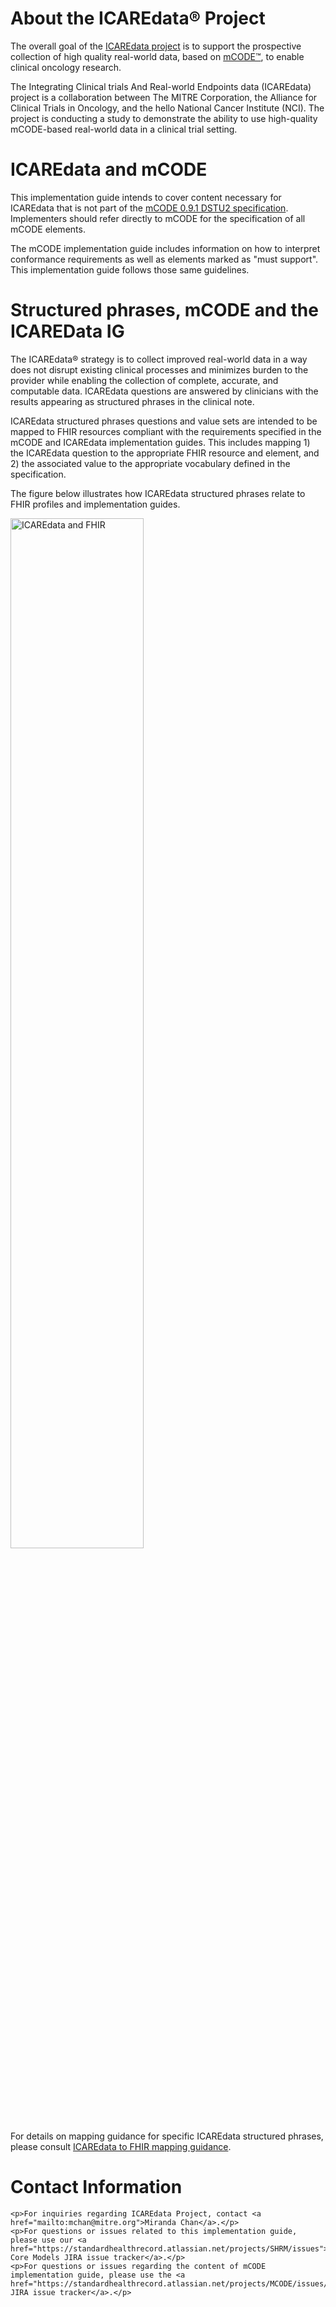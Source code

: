 <div xmlns="http://www.w3.org/1999/xhtml" xmlns:xsi="http://www.w3.org/2001/XMLSchema-instance" xsi:schemaLocation="http://hl7.org/fhir ../../input-cache/schemas-r5/fhir-single.xsd">


<h1>About the ICAREdata&reg; Project</h1>

<p>The overall goal of the <a href="http://icaredata.org/" target="_blank">ICAREdata project</a> is to support the prospective collection of high quality real-world data, based on <a href="http://mcodeinitiative.org" target="_blank">mCODE&trade;</a>, to enable clinical oncology research.</p>

<p>The Integrating Clinical trials And Real-world Endpoints data (ICAREdata) project is a collaboration between The MITRE Corporation, the Alliance for Clinical Trials in Oncology, and the hello National Cancer Institute (NCI). The project is conducting a study to demonstrate the ability to use high-quality mCODE-based real-world data in a clinical trial setting.</p>

<h1>ICAREdata and mCODE</h1>

<p>This implementation guide intends to cover content necessary for ICAREdata that is not part of the <a href="http://standardhealthrecord.org/guides/mcode/" target="_blank">mCODE 0.9.1 DSTU2 specification</a>. Implementers should refer directly to mCODE for the specification of all mCODE elements.</p>
<p>The mCODE implementation guide includes information on how to interpret conformance requirements as well as elements marked as "must support". This implementation guide follows those same guidelines.</p>

<h1>Structured phrases, mCODE and the ICAREData IG</h1>

<p>The ICAREdata&reg strategy is to collect improved real-world data in a way does not disrupt existing clinical processes and minimizes burden to the provider while enabling the collection of complete, accurate, and computable data. ICAREdata questions are answered by clinicians with the results appearing as structured phrases in the clinical note.</p>

<p>ICAREdata structured phrases questions and value sets are intended to be mapped to FHIR resources compliant with the requirements specified in the mCODE and ICAREdata implementation guides. This includes mapping 1) the ICAREdata question to the appropriate FHIR resource and element, and 2) the associated value to the appropriate vocabulary defined in the specification.</p>

<p>The figure below illustrates how ICAREdata structured phrases relate to FHIR profiles and implementation guides.</p>
<img src="icaredata_fhir.png" alt="ICAREdata and FHIR" width="65%" align="middle"/>

<p>&nbsp;</p>

<p>For details on mapping guidance for specific ICAREdata structured phrases, please consult <a href=mapping_guidance.html target=_blank>ICAREdata to FHIR mapping guidance</a>.</p>
<!--
<h1>Known Issues and Limitations</h1>
<p>The profiles in this implementation guide may have dependencies on content in other implementation guides, namely mCODE. These dependencies may not always resolve in the profile.</p>
-->

<h1><a name="Contacts"></a>Contact Information</h1>

    <p>For inquiries regarding ICAREdata Project, contact <a href="mailto:mchan@mitre.org">Miranda Chan</a>.</p>
    <p>For questions or issues related to this implementation guide, please use our <a href="https://standardhealthrecord.atlassian.net/projects/SHRM/issues">SHR Core Models JIRA issue tracker</a>.</p>
    <p>For questions or issues regarding the content of mCODE implementation guide, please use the <a href="https://standardhealthrecord.atlassian.net/projects/MCODE/issues/">mCODE JIRA issue tracker</a>.</p>
    
   </div>